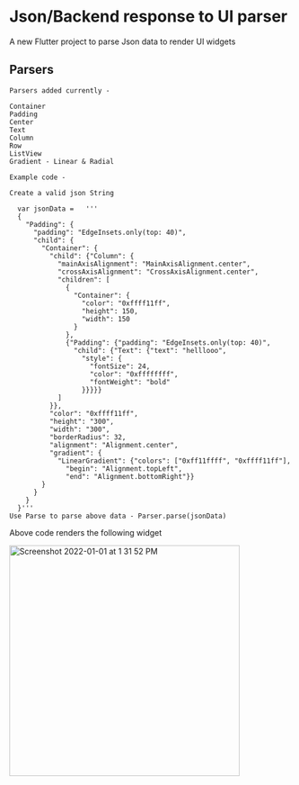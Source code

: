 # Json/Backend response to UI parser

A new Flutter project to parse Json data to render UI widgets


## Parsers

```
Parsers added currently - 

Container
Padding
Center
Text
Column
Row
ListView
Gradient - Linear & Radial

Example code - 

Create a valid json String 

  var jsonData =   '''
  {
    "Padding": {
      "padding": "EdgeInsets.only(top: 40)",
      "child": {
        "Container": {
          "child": {"Column": {
            "mainAxisAlignment": "MainAxisAlignment.center",
            "crossAxisAlignment": "CrossAxisAlignment.center",
            "children": [
              {
                "Container": {
                  "color": "0xffff11ff",
                  "height": 150,
                  "width": 150
                }
              },
              {"Padding": {"padding": "EdgeInsets.only(top: 40)",
                "child": {"Text": {"text": "helllooo",
                  "style": {
                    "fontSize": 24,
                    "color": "0xffffffff",
                    "fontWeight": "bold"
                  }}}}}
            ]
          }},
          "color": "0xffff11ff",
          "height": "300",
          "width": "300",
          "borderRadius": 32,
          "alignment": "Alignment.center",
          "gradient": {
            "LinearGradient": {"colors": ["0xff11ffff", "0xffff11ff"],
              "begin": "Alignment.topLeft",
              "end": "Alignment.bottomRight"}}
        }
      }
    }
  }'''
Use Parse to parse above data - Parser.parse(jsonData)
```

Above code renders the following widget 

<img width="410" alt="Screenshot 2022-01-01 at 1 31 52 PM" src="https://user-images.githubusercontent.com/40237701/147846586-ab143c8b-7a84-4ae6-b153-28e013ea6267.png">

